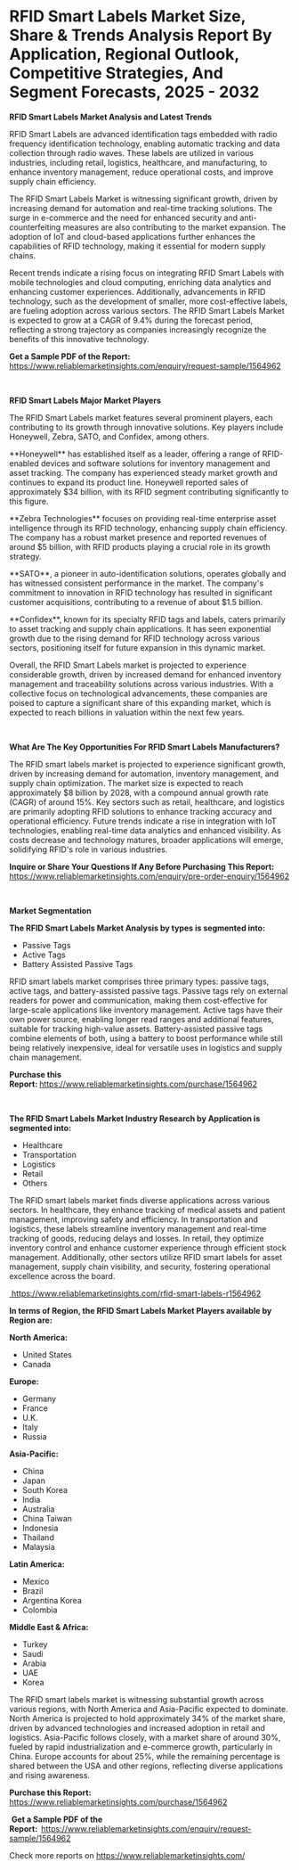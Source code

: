 <p><h1>RFID Smart Labels Market Size, Share & Trends Analysis Report By Application, Regional Outlook, Competitive Strategies, And Segment Forecasts, 2025 - 2032</h1></p><p><strong>RFID Smart Labels Market Analysis and Latest Trends</strong></p>
<p><p>RFID Smart Labels are advanced identification tags embedded with radio frequency identification technology, enabling automatic tracking and data collection through radio waves. These labels are utilized in various industries, including retail, logistics, healthcare, and manufacturing, to enhance inventory management, reduce operational costs, and improve supply chain efficiency. </p><p>The RFID Smart Labels Market is witnessing significant growth, driven by increasing demand for automation and real-time tracking solutions. The surge in e-commerce and the need for enhanced security and anti-counterfeiting measures are also contributing to the market expansion. The adoption of IoT and cloud-based applications further enhances the capabilities of RFID technology, making it essential for modern supply chains.</p><p>Recent trends indicate a rising focus on integrating RFID Smart Labels with mobile technologies and cloud computing, enriching data analytics and enhancing customer experiences. Additionally, advancements in RFID technology, such as the development of smaller, more cost-effective labels, are fueling adoption across various sectors. The RFID Smart Labels Market is expected to grow at a CAGR of 9.4% during the forecast period, reflecting a strong trajectory as companies increasingly recognize the benefits of this innovative technology.</p></p>
<p><strong>Get a Sample PDF of the Report:&nbsp;</strong> <a href="https://www.reliablemarketinsights.com/enquiry/request-sample/1564962?utm_campaign=2538&utm_medium=2&utm_source=Github&utm_content=ia&utm_term=05042025&utm_id=rfid-smart-labels">https://www.reliablemarketinsights.com/enquiry/request-sample/1564962</a></p>
<p>&nbsp;</p>
<p><strong>RFID Smart Labels Major Market Players</strong></p>
<p><p>The RFID Smart Labels market features several prominent players, each contributing to its growth through innovative solutions. Key players include Honeywell, Zebra, SATO, and Confidex, among others. </p><p>**Honeywell** has established itself as a leader, offering a range of RFID-enabled devices and software solutions for inventory management and asset tracking. The company has experienced steady market growth and continues to expand its product line. Honeywell reported sales of approximately $34 billion, with its RFID segment contributing significantly to this figure.</p><p>**Zebra Technologies** focuses on providing real-time enterprise asset intelligence through its RFID technology, enhancing supply chain efficiency. The company has a robust market presence and reported revenues of around $5 billion, with RFID products playing a crucial role in its growth strategy.</p><p>**SATO**, a pioneer in auto-identification solutions, operates globally and has witnessed consistent performance in the market. The company's commitment to innovation in RFID technology has resulted in significant customer acquisitions, contributing to a revenue of about $1.5 billion.</p><p>**Confidex**, known for its specialty RFID tags and labels, caters primarily to asset tracking and supply chain applications. It has seen exponential growth due to the rising demand for RFID technology across various sectors, positioning itself for future expansion in this dynamic market.</p><p>Overall, the RFID Smart Labels market is projected to experience considerable growth, driven by increased demand for enhanced inventory management and traceability solutions across various industries. With a collective focus on technological advancements, these companies are poised to capture a significant share of this expanding market, which is expected to reach billions in valuation within the next few years.</p></p>
<p>&nbsp;</p>
<p><strong>What Are The Key Opportunities For RFID Smart Labels Manufacturers?</strong></p>
<p><p>The RFID smart labels market is projected to experience significant growth, driven by increasing demand for automation, inventory management, and supply chain optimization. The market size is expected to reach approximately $8 billion by 2028, with a compound annual growth rate (CAGR) of around 15%. Key sectors such as retail, healthcare, and logistics are primarily adopting RFID solutions to enhance tracking accuracy and operational efficiency. Future trends indicate a rise in integration with IoT technologies, enabling real-time data analytics and enhanced visibility. As costs decrease and technology matures, broader applications will emerge, solidifying RFID's role in various industries.</p></p>
<p><strong>Inquire or Share Your Questions If Any Before Purchasing This Report:</strong> <a href="https://www.reliablemarketinsights.com/enquiry/pre-order-enquiry/1564962?utm_campaign=2538&utm_medium=2&utm_source=Github&utm_content=ia&utm_term=05042025&utm_id=rfid-smart-labels">https://www.reliablemarketinsights.com/enquiry/pre-order-enquiry/1564962</a></p>
<p>&nbsp;</p>
<p><strong>Market Segmentation</strong></p>
<p><strong>The RFID Smart Labels Market Analysis by types is segmented into:</strong></p>
<p><ul><li>Passive Tags</li><li>Active Tags</li><li>Battery Assisted Passive Tags</li></ul></p>
<p><p>RFID smart labels market comprises three primary types: passive tags, active tags, and battery-assisted passive tags. Passive tags rely on external readers for power and communication, making them cost-effective for large-scale applications like inventory management. Active tags have their own power source, enabling longer read ranges and additional features, suitable for tracking high-value assets. Battery-assisted passive tags combine elements of both, using a battery to boost performance while still being relatively inexpensive, ideal for versatile uses in logistics and supply chain management.</p></p>
<p><strong>Purchase this Report:&nbsp;</strong><a href="https://www.reliablemarketinsights.com/purchase/1564962?utm_campaign=2538&utm_medium=2&utm_source=Github&utm_content=ia&utm_term=05042025&utm_id=rfid-smart-labels">https://www.reliablemarketinsights.com/purchase/1564962</a></p>
<p>&nbsp;</p>
<p><strong>The RFID Smart Labels Market Industry Research by Application is segmented into:</strong></p>
<p><ul><li>Healthcare</li><li>Transportation</li><li>Logistics</li><li>Retail</li><li>Others</li></ul></p>
<p><p>The RFID smart labels market finds diverse applications across various sectors. In healthcare, they enhance tracking of medical assets and patient management, improving safety and efficiency. In transportation and logistics, these labels streamline inventory management and real-time tracking of goods, reducing delays and losses. In retail, they optimize inventory control and enhance customer experience through efficient stock management. Additionally, other sectors utilize RFID smart labels for asset management, supply chain visibility, and security, fostering operational excellence across the board.</p></p>
<p><a href="https://www.reliablemarketinsights.com/rfid-smart-labels-r1564962?utm_campaign=2538&utm_medium=2&utm_source=Github&utm_content=ia&utm_term=05042025&utm_id=rfid-smart-labels">&nbsp;https://www.reliablemarketinsights.com/rfid-smart-labels-r1564962</a></p>
<p><strong>In terms of Region, the RFID Smart Labels Market Players available by Region are:</strong></p>
<p>
    <p> <strong> North America: </strong>
        <ul>
            <li>United States</li>
            <li>Canada</li>
        </ul>
        </p> 
    <p> <strong> Europe: </strong>
        <ul>
            <li>Germany</li>
            <li>France</li>
            <li>U.K.</li>
            <li>Italy</li>
            <li>Russia</li>
        </ul>
        </p> 
    <p> <strong> Asia-Pacific: </strong>
        <ul>
            <li>China</li>
            <li>Japan</li>
            <li>South Korea</li>
            <li>India</li>
            <li>Australia</li>
            <li>China Taiwan</li>
            <li>Indonesia</li>
            <li>Thailand</li>
            <li>Malaysia</li>
        </ul>
        </p> 
    <p> <strong> Latin America: </strong>
        <ul>
            <li>Mexico</li>
            <li>Brazil</li>
            <li>Argentina Korea</li>
            <li>Colombia</li>
        </ul>
        </p> 
    <p> <strong> Middle East & Africa: </strong>
        <ul>
            <li>Turkey</li>
            <li>Saudi</li>
            <li>Arabia</li>
            <li>UAE</li>
            <li>Korea</li>
        </ul>
    </p>
    </p>
<p><p>The RFID smart labels market is witnessing substantial growth across various regions, with North America and Asia-Pacific expected to dominate. North America is projected to hold approximately 34% of the market share, driven by advanced technologies and increased adoption in retail and logistics. Asia-Pacific follows closely, with a market share of around 30%, fueled by rapid industrialization and e-commerce growth, particularly in China. Europe accounts for about 25%, while the remaining percentage is shared between the USA and other regions, reflecting diverse applications and rising awareness.</p></p>
<p><strong>Purchase this Report: </strong><a href="https://www.reliablemarketinsights.com/purchase/1564962?utm_campaign=2538&utm_medium=2&utm_source=Github&utm_content=ia&utm_term=05042025&utm_id=rfid-smart-labels">https://www.reliablemarketinsights.com/purchase/1564962</a></p>
<p>&nbsp;<strong>Get a Sample PDF of the Report:&nbsp;&nbsp;</strong><a href="https://www.reliablemarketinsights.com/enquiry/request-sample/1564962?utm_campaign=2538&utm_medium=2&utm_source=Github&utm_content=ia&utm_term=05042025&utm_id=rfid-smart-labels">https://www.reliablemarketinsights.com/enquiry/request-sample/1564962</a></p>
<p><strong></strong></p>
<p>Check more reports on <a href="https://www.reliablemarketinsights.com/?utm_campaign=2538&utm_medium=2&utm_source=Github&utm_content=ia&utm_term=05042025&utm_id=rfid-smart-labels">https://www.reliablemarketinsights.com/</a></p>
